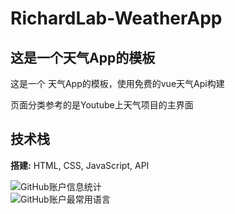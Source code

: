 # RichardLab-WeatherApp
## 这是一个天气App的模板 
这是一个 天气App的模板，使用免费的vue天气Api构建

页面分类参考的是Youtube上天气项目的主界面
## 技术栈

**搭建:** HTML, CSS, JavaScript, API<br>

![GitHub账户信息统计](https://github-stats.ubrong.com/api?username=Richard233n&show_icons=true&theme=tokyonight)
<br>
![GitHub账户最常用语言](https://github-stats.ubrong.com/api/top-langs/?username=Richard233n&theme=tokyonight)


